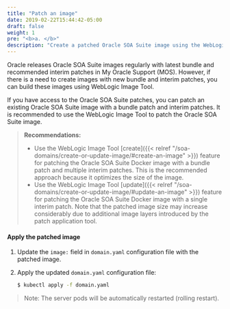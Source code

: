 ```yaml
---
title: "Patch an image"
date: 2019-02-22T15:44:42-05:00
draft: false
weight: 1
pre: "<b>a. </b>"
description: "Create a patched Oracle SOA Suite image using the WebLogic Image Tool."
---
```


Oracle releases Oracle SOA Suite images regularly with latest bundle and recommended interim patches in My Oracle Support (MOS). However, if there is a need to create images with new bundle and interim patches, you can build these images using WebLogic Image Tool.

If you have access to the Oracle SOA Suite patches, you can patch an existing Oracle SOA Suite image with a bundle patch and interim patches. It is recommended to use the WebLogic Image Tool to patch the Oracle SOA Suite image.

> **Recommendations:**
>  * Use the WebLogic Image Tool [create]({{< relref "/soa-domains/create-or-update-image/#create-an-image" >}}) feature for patching the Oracle SOA Suite Docker image with a bundle patch and multiple interim patches. This is the recommended approach because it optimizes the size of the image.
>  * Use the WebLogic Image Tool [update]({{< relref "/soa-domains/create-or-update-image/#update-an-image" >}}) feature  for patching the Oracle SOA Suite Docker image with a single interim patch. Note that the patched image size may increase considerably due to additional image layers introduced by the patch application tool.


#### Apply the patched image

1. Update the `image:` field in `domain.yaml` configuration file with the patched image.

1. Apply the updated `domain.yaml` configuration file:

    ``` bash
    $ kubectl apply -f domain.yaml
    ```
> Note: The server pods will be automatically restarted (rolling restart).
